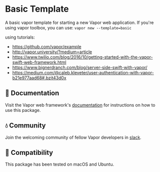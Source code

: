 # Basic Template

A basic vapor template for starting a new Vapor web application. If you're using vapor toolbox, you can use: `vapor new --template=basic`

using tutorials:

- https://github.com/vapor/example
- http://vapor.university/?medium=article
- https://www.twilio.com/blog/2016/10/getting-started-with-the-vapor-swift-web-framework.html
- https://www.bignerdranch.com/blog/server-side-swift-with-vapor/
- https://medium.com/@caleb.kleveter/user-authentication-with-vapor-b21e977aad68#.bzit43d0x

## 📖 Documentation

Visit the Vapor web framework's [documentation](http://docs.vapor.codes) for instructions on how to use this package.

## 💧 Community

Join the welcoming community of fellow Vapor developers in [slack](http://vapor.team).

## 🔧 Compatibility

This package has been tested on macOS and Ubuntu.
